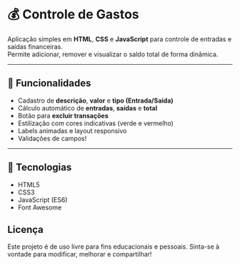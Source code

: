 # 💰 Controle de Gastos

Aplicação simples em **HTML**, **CSS** e **JavaScript** para controle de entradas e saídas financeiras.  
Permite adicionar, remover e visualizar o saldo total de forma dinâmica.

---

## 🚀 Funcionalidades

- Cadastro de **descrição**, **valor** e **tipo (Entrada/Saída)**  
- Cálculo automático de **entradas**, **saídas** e **total**
- Botão para **excluir transações**
- Estilização com cores indicativas (verde e vermelho)
- Labels animadas e layout responsivo
- Validações de campos!
---

## 🧠 Tecnologias

- HTML5  
- CSS3  
- JavaScript (ES6)  
- Font Awesome

## Licença

Este projeto é de uso livre para fins educacionais e pessoais.
Sinta-se à vontade para modificar, melhorar e compartilhar!